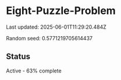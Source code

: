 # Eight-Puzzle-Problem

Last updated: 2025-06-01T11:29:20.484Z

Random seed: 0.5771219705614437

## Status

Active - 63% complete